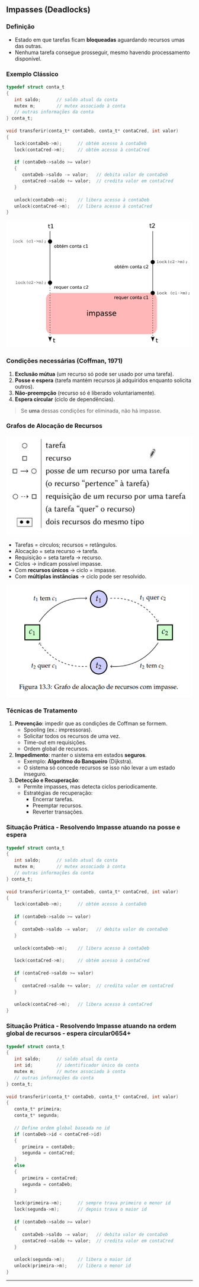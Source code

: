 ## Impasses (Deadlocks)

### Definição
- Estado em que tarefas ficam **bloqueadas** aguardando recursos umas das outras.  
- Nenhuma tarefa consegue prosseguir, mesmo havendo processamento disponível.  

### Exemplo Clássico
```c
typedef struct conta_t
{
   int saldo;      // saldo atual da conta
   mutex m;        // mutex associado à conta
   // outras informações da conta
} conta_t;

void transferir(conta_t* contaDeb, conta_t* contaCred, int valor)
{
   lock(contaDeb->m);      // obtém acesso à contaDeb
   lock(contaCred->m);     // obtém acesso à contaCred

   if (contaDeb->saldo >= valor)
   {
      contaDeb->saldo -= valor;   // debita valor de contaDeb
      contaCred->saldo += valor;  // credita valor em contaCred
   }

   unlock(contaDeb->m);    // libera acesso à contaDeb
   unlock(contaCred->m);   // libera acesso à contaCred
}
```
![impasse](image.png)

### Condições necessárias (Coffman, 1971)
1. **Exclusão mútua** (um recurso só pode ser usado por uma tarefa).  
2. **Posse e espera** (tarefa mantém recursos já adquiridos enquanto solicita outros).  
3. **Não-preempção** (recurso só é liberado voluntariamente).  
4. **Espera circular** (ciclo de dependências).  

> Se **uma** dessas condições for eliminada, não há impasse.

### Grafos de Alocação de Recursos

![grafo2](image-2.png)
- Tarefas = círculos; recursos = retângulos.  
- Alocação = seta recurso → tarefa.  
- Requisição = seta tarefa → recurso.  
- Ciclos → indicam possível impasse.  
- Com **recursos únicos** → ciclo = impasse.  
- Com **múltiplas instâncias** → ciclo pode ser resolvido. 

![grafo](image-1.png)

### Técnicas de Tratamento
1. **Prevenção**: impedir que as condições de Coffman se formem.  
   - Spooling (ex.: impressoras).  
   - Solicitar todos os recursos de uma vez.  
   - Time-out em requisições.  
   - Ordem global de recursos.  
2. **Impedimento**: manter o sistema em estados **seguros**.  
   - Exemplo: **Algoritmo do Banqueiro** (Dijkstra).  
   - O sistema só concede recursos se isso não levar a um estado inseguro.  
3. **Detecção e Recuperação**:  
   - Permite impasses, mas detecta ciclos periodicamente.  
   - Estratégias de recuperação:  
     - Encerrar tarefas.  
     - Preemptar recursos.  
     - Reverter transações.  

### Situação Prática - Resolvendo Impasse atuando na posse e espera
```c
typedef struct conta_t
{
   int saldo;      // saldo atual da conta
   mutex m;        // mutex associado à conta
   // outras informações da conta
} conta_t;

void transferir(conta_t* contaDeb, conta_t* contaCred, int valor)
{
   lock(contaDeb->m);      // obtém acesso à contaDeb

   if (contaDeb->saldo >= valor)
   {
      contaDeb->saldo -= valor;   // debita valor de contaDeb
   }
   
   unlock(contaDeb->m);    // libera acesso à contaDeb

   lock(contaCred->m);     // obtém acesso à contaCred

   if (contaCred->saldo >= valor)
   {
      contaCred->saldo += valor;  // credita valor em contaCred
   }

   unlock(contaCred->m);   // libera acesso à contaCred
}
```

### Situação Prática - Resolvendo Impasse atuando na ordem global de recursos - espera circular0654+
```c
typedef struct conta_t
{
   int saldo;      // saldo atual da conta
   int id;         // identificador único da conta
   mutex m;        // mutex associado à conta
   // outras informações da conta
} conta_t;

void transferir(conta_t* contaDeb, conta_t* contaCred, int valor)
{
   conta_t* primeira;
   conta_t* segunda;

   // Define ordem global baseada no id
   if (contaDeb->id < contaCred->id)
   {
      primeira = contaDeb;
      segunda = contaCred;
   }
   else
   {
      primeira = contaCred;
      segunda = contaDeb;
   }

   lock(primeira->m);      // sempre trava primeiro o menor id
   lock(segunda->m);       // depois trava o maior id

   if (contaDeb->saldo >= valor)
   {
      contaDeb->saldo -= valor;   // debita valor de contaDeb
      contaCred->saldo += valor;  // credita valor em contaCred
   }

   unlock(segunda->m);     // libera o maior id
   unlock(primeira->m);    // libera o menor id
}
```
---
